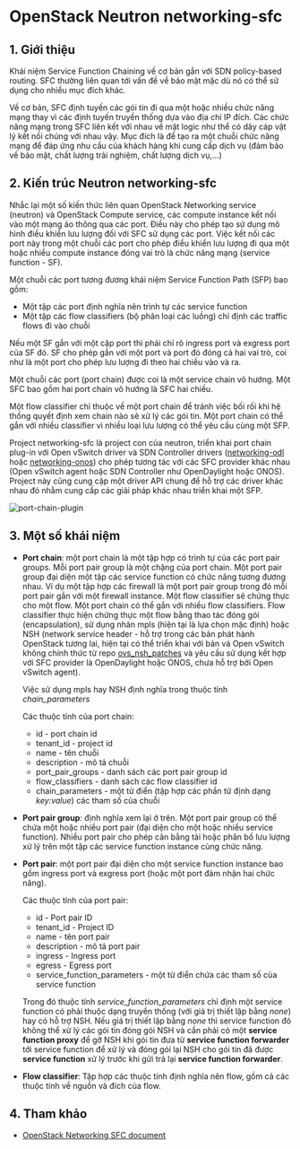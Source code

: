 # OpenStack Neutron networking-sfc

## 1. Giới thiệu
Khái niệm Service Function Chaining về cơ bản gắn với SDN policy-based routing. SFC thường liên quan tới vấn đề về bảo mật mặc dù nó có thể sử dụng cho nhiều mục đích khác.

Về cơ bản, SFC định tuyến các gói tin đi qua một hoặc nhiều chức năng mạng thay vì các định tuyến truyền thống dựa vào địa chỉ IP đích. Các chức năng mạng trong SFC liên kết với nhau về mặt logic như thể có dây cáp vật lý kết nối chúng với nhau vậy. Mục đích là để tạo ra một chuỗi chức năng mạng để đáp ứng nhu cầu của khách hàng khi cung cấp dịch vụ (đảm bảo về bảo mật, chất lượng trải nghiệm, chất lượng dịch vụ,...) 

## 2. Kiến trúc Neutron networking-sfc
Nhắc lại một số kiến thức liên quan OpenStack Networking service (neutron) và OpenStack Compute service, các compute instance kết nối vào một mạng ảo thông qua các port. Điều này cho phép tạo sử dụng mô hình điều khiển lưu lượng đối với SFC sử dụng các port. Việc kết nối các port này trong một chuỗi các port cho phép điều khiển lưu lượng đi qua một hoặc nhiều compute instance đóng vai trò là chức năng mạng (service function - SF).

Một chuỗi các port tương đương khái niệm Service Function Path (SFP) bao gồm:
 - Một tập các port định nghĩa nên trình tự các service function
 - Một tập các flow classifiers (bộ phân loại các luồng) chỉ định các traffic flows đi vào chuỗi

Nếu một SF gắn với một cặp port thì phải chỉ rõ ingress port và exgress port của SF đó. SF cho phép gắn với một port và port đó đóng cả hai vai trò, coi như là một port cho phép lưu lượng đi theo hai chiều vào và ra.

Một chuỗi các port (port chain) được coi là một service chain vô hướng. Một SFC bao gồm hai port chain vô hướng là SFC hai chiều.

Một flow classifier chỉ thuộc về một port chain để tránh việc bối rối khi hệ thống quyết định xem chain nào sẽ xử lý các gói tin. Một port chain có thể gắn với nhiều classifier vì nhiều loại lưu lượng có thể yêu cầu cùng một SFP.

Project networking-sfc là project con của neutron, triển khai port chain plug-in với Open vSwitch driver và SDN Controller drivers ([networking-odl](https://github.com/openstack/networking-odl.git) hoặc [networking-onos](https://github.com/openstack/networking-onos.git)) cho phép tương tác với các SFC provider khác nhau (Open vSwitch agent hoặc SDN Controller như OpenDaylight hoặc ONOS).
Project này cũng cung cập một driver API chung để hỗ trợ các driver khác nhau đó nhằm cung cấp các giải pháp khác nhau triển khai một SFP.

![port-chain-plugin](https://docs.openstack.org/ocata/networking-guide/_images/port-chain-architecture-diagram.png)

## 3. Một số khái niệm
- __Port chain__: một port chain là một tập hợp có trình tự của các port pair groups. Mỗi port pair group là một chặng của port chain. Một port pair group đại diện một tập các service function có chức năng tương đương nhau. Ví dụ một tập hợp các firewall là một port pair group trong đó mỗi port pair gắn với một firewall instance. Một flow classifier sẽ chứng thực cho một flow. Một port chain có thể gắn với nhiều flow classifiers. Flow classifier thực hiện chứng thực một flow bằng thao tác đóng gói (encapsulation), sử dụng nhãn mpls (hiện tại là lựa chọn mặc định) hoặc NSH (network service header - hỗ trợ trong các bản phát hành OpenStack tương lai, hiện tại có thể triển khai với bản vá Open vSwitch không chính thức từ repo [ovs_nsh_patches](https://github.com/yyang13/ovs_nsh_patches.git) và yêu cầu sử dụng kết hợp với SFC provider là OpenDaylight hoặc ONOS, chưa hỗ trợ bởi Open vSwitch agent).

    Việc sử dụng mpls hay NSH định nghĩa trong thuộc tính _chain_parameters_

    Các thuộc tính của port chain:
     - id - port chain id
     - tenant_id - project id
     - name - tên chuỗi
     - description - mô tả chuỗi
     - port_pair_groups - danh sách các port pair group id
     - flow_classifiers - danh sách các flow classifier id
     - chain_parameters - một từ điển (tập hợp các phần tử định dạng _key:value_) các tham số của chuỗi

- __Port pair group__: định nghĩa xem lại ở trên. Một port pair group có thể chứa một hoặc nhiều port pair (đại diện cho một hoặc nhiều service function). Nhiều port pair cho phép cân bằng tải hoặc phân bố lưu lượng xử lý trên một tập các service function instance cùng chức năng.

- __Port pair__: một port pair đại diện cho một service function instance bao gồm ingress port và exgress port (hoặc một port đảm nhận hai chức năng).
    
    Các thuộc tính của port pair:
    - id - Port pair ID
    - tenant_id - Project ID
    - name - tên port pair
    - description - mô tả port pair
    - ingress - Ingress port
    - egress - Egress port
    - service_function_parameters - một từ điển chứa các tham số của service function

    Trong đó thuộc tính _service_function_parameters_ chỉ định một service function có phải thuộc dạng truyền thống (với giá trị thiết lập bằng _none_) hay có hỗ trợ NSH. Nếu giá trị thiết lập bằng _none_ thì service function đó không thể xử lý các gói tin đóng gói NSH và cần phải có một __service function proxy__ để gỡ NSH khi gói tin đưa từ __service function forwarder__ tới service function để xử lý và đóng gói lại NSH cho gói tin đã được __service function__ xử lý trước khi gửi trả lại __service function forwarder__. 

- __Flow classifier__: Tập hợp các thuộc tính định nghĩa nên flow, gồm cả các thuộc tính về nguồn và đích của flow. 

## 4. Tham khảo

- [OpenStack Networking SFC document](https://docs.openstack.org/ocata/networking-guide/config-sfc.html)
